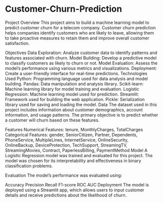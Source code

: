 # Customer-Churn-Prediction
Project Overview
This project aims to build a machine learning model to predict customer churn for a telecom company. Customer churn prediction helps companies identify customers who are likely to leave, allowing them to take proactive measures to retain them and improve overall customer satisfaction.

Objectives
Data Exploration: Analyze customer data to identify patterns and features associated with churn.
Model Building: Develop a predictive model to classify customers as likely to churn or not.
Model Evaluation: Assess the model’s performance using various metrics and visualizations.
Deployment: Create a user-friendly interface for real-time predictions.
Technologies Used
Python: Programming language used for data analysis and model building.
Pandas: Data manipulation and analysis library.
Scikit-learn: Machine learning library for model training and evaluation.
Logistic Regression: Machine learning model used for prediction.
Streamlit: Framework used for building the web application.
Pickle: Serialization library used for saving and loading the model.
Data
The dataset used in this project includes information about customer demographics, account information, and usage patterns. The primary objective is to predict whether a customer will churn based on these features.

Features
Numerical Features: tenure, MonthlyCharges, TotalCharges
Categorical Features: gender, SeniorCitizen, Partner, Dependents, PhoneService, MultipleLines, InternetService, OnlineSecurity, OnlineBackup, DeviceProtection, TechSupport, StreamingTV, StreamingMovies, Contract, PaperlessBilling, PaymentMethod
Model
A Logistic Regression model was trained and evaluated for this project. The model was chosen for its interpretability and effectiveness in binary classification problems.

Evaluation
The model’s performance was evaluated using:

Accuracy
Precision
Recall
F1-score
ROC AUC
Deployment
The model is deployed using a Streamlit app, which allows users to input customer details and receive predictions about the likelihood of churn.
